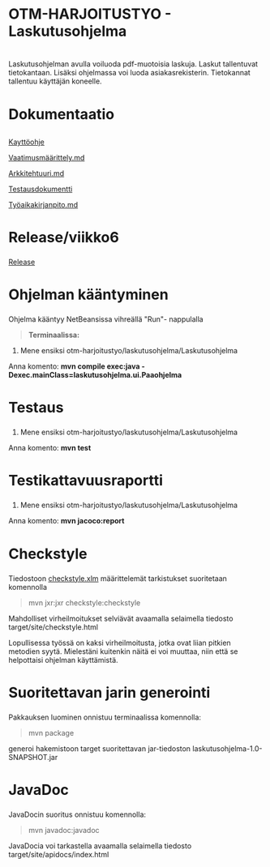 # OTM-HARJOITUSTYO - Laskutusohjelma<h1> 

Laskutusohjelman avulla voiluoda pdf-muotoisia laskuja. Laskut tallentuvat tietokantaan. Lisäksi ohjelmassa voi luoda asiakasrekisterin.  Tietokannat tallentuu käyttäjän koneelle. 




# Dokumentaatio <h2>

[Kayttöohje](https://github.com/jokineno/otm-harjoitustyo/blob/master/dokumentaatio/kaytto-ohje.md)

[Vaatimusmäärittely.md](https://github.com/jokineno/otm-harjoitustyo/blob/master/dokumentaatio/vaatimusmaarittely.md)

[Arkkitehtuuri.md](https://github.com/jokineno/otm-harjoitustyo/blob/master/dokumentaatio/arkkitehtuuri.md)

[Testausdokumentti]()

[Työaikakirjanpito.md](https://github.com/jokineno/otm-harjoitustyo/blob/master/dokumentaatio/tuntikirjanpito.md) 

# Release/viikko6 <h3>
[Release](https://github.com/jokineno/otm-harjoitustyo/releases/tag/viikko6)

# Ohjelman kääntyminen <h3> 
Ohjelma kääntyy NetBeansissa vihreällä "Run"- nappulalla 

>**Terminaalissa:**
1. Mene ensiksi otm-harjoitustyo/laskutusohjelma/Laskutusohjelma

Anna komento: **mvn compile exec:java -Dexec.mainClass=laskutusohjelma.ui.Paaohjelma**

# Testaus <h3> 
1. Mene ensiksi otm-harjoitustyo/laskutusohjelma/Laskutusohjelma

Anna komento: **mvn test**

# Testikattavuusraportti <h3>
1. Mene ensiksi otm-harjoitustyo/laskutusohjelma/Laskutusohjelma

Anna komento: **mvn jacoco:report**


# Checkstyle <h3> 

Tiedostoon [checkstyle.xlm](https://github.com/jokineno/otm-harjoitustyo/blob/master/laskutusohjelma/Laskutusohjelma/checkstyle.xml) määrittelemät tarkistukset suoritetaan komennolla

>mvn jxr:jxr checkstyle:checkstyle

Mahdolliset virheilmoitukset selviävät avaamalla selaimella tiedosto target/site/checkstyle.html

Lopullisessa työssä on kaksi virheilmoitusta, jotka ovat liian pitkien metodien syytä. Mielestäni kuitenkin näitä ei voi muuttaa, niin että se helpottaisi ohjelman käyttämistä.

# Suoritettavan jarin generointi <h3>

Pakkauksen luominen onnistuu terminaalissa komennolla:

> mvn package

generoi hakemistoon target suoritettavan jar-tiedoston laskutusohjelma-1.0-SNAPSHOT.jar


# JavaDoc <h3> 
JavaDocin suoritus onnistuu komennolla: 

>mvn javadoc:javadoc

JavaDocia voi tarkastella avaamalla selaimella tiedosto target/site/apidocs/index.html
